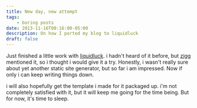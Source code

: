 ```yaml
---
title: New day, new attempt
tags:
    - boring posts
date: 2013-11-16T00:16:00-05:00
description: On how I ported my blog to liquidluck
draft: false
---
```


Just finished a little work with [liquidluck](https://github.com/lepture/liquidluck). i hadn't heard of it before, but [zigg](http://zigg.com) mentioned it, so i thought i would give it a try. Honestly, i wasn't really sure about yet another static site generator, but so far i am impressed. Now if only i can keep writing things down.

i will also hopefully get the template i made for it packaged up. i'm not completely satisfied with it, but it will keep me going for the time being. But for now, it's time to sleep.
